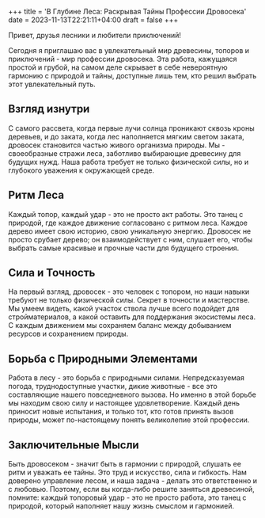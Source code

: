 +++
title = 'В Глубине Леса: Раскрывая Тайны Профессии Дровосека'
date = 2023-11-13T22:21:11+04:00
draft = false
+++

Привет, друзья лесники и любители приключений!

Сегодня я приглашаю вас в увлекательный мир древесины, топоров и приключений - мир профессии дровосека. Эта работа, кажущаяся простой и грубой, на самом деле скрывает в себе невероятную гармонию с природой и тайны, доступные лишь тем, кто решил выбрать этот увлекательный путь.

## Взгляд изнутри

С самого рассвета, когда первые лучи солнца проникают сквозь кроны деревьев, и до заката, когда лес наполняется мягким светом заката, дровосек становится частью живого организма природы. Мы - своеобразные стражи леса, заботливо выбирающие древесину для будущих нужд. Наша работа требует не только физической силы, но и глубокого уважения к окружающей среде.

## Ритм Леса

Каждый топор, каждый удар - это не просто акт работы. Это танец с природой, где каждое движение согласовано с ритмом леса. Каждое дерево имеет свою историю, свою уникальную энергию. Дровосек не просто срубает дерево; он взаимодействует с ним, слушает его, чтобы выбрать самые красивые и прочные части для будущего строения.

## Сила и Точность

На первый взгляд, дровосек - это человек с топором, но наши навыки требуют не только физической силы. Секрет в точности и мастерстве. Мы умеем видеть, какой участок ствола лучше всего подойдет для стройматериалов, а какой оставить для поддержания экосистемы леса. С каждым движением мы сохраняем баланс между добыванием ресурсов и сохранением природы.

## Борьба с Природными Элементами

Работа в лесу - это борьба с природными силами. Непредсказуемая погода, труднодоступные участки, дикие животные - все это составляющие нашего повседневного вызова. Но именно в этой борьбе мы находим свою силу и настоящее удовлетворение. Каждый день приносит новые испытания, и только тот, кто готов принять вызов природы, может по-настоящему понять великолепие этой профессии.

## Заключительные Мысли

Быть дровосеком - значит быть в гармонии с природой, слушать ее ритм и уважать ее тайны. Это труд и искусство, сила и гибкость. Нам доверено управление лесом, и наша задача - делать это ответственно и с любовью. Поэтому, если вы когда-либо решите заняться древесиной, помните: каждый топоровый удар - это не просто работа, это танец с природой, который наполняет нашу жизнь смыслом и гармонией.
